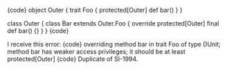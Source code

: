 {code}
object Outer {
  trait Foo {
    protected[Outer] def bar()
  }
}

class Outer {
  class Bar extends Outer.Foo {
    override protected[Outer] final def bar() {}
  }
}
{code}

I receive this error:
{code}
overriding method bar in trait Foo of type ()Unit;  method bar has weaker access privileges; it should be at least protected[Outer]
{code}
Duplicate of SI-1994.
